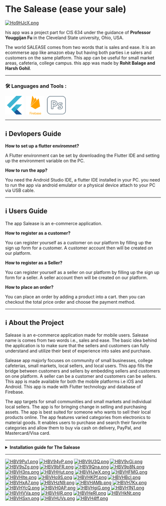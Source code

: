 # The Salease (ease your sale)
<a href="https://freeimage.host/"><img src="https://iili.io/Ho9HJcX.png" alt="Ho9HJcX.png" border="0"></a>


 his app was a project part for CIS 634 under the guidance of **Professor Youggijan Fu** in the Cleveland State university, Ohio, USA. 

The world SALEASE comes from two words that is sales and ease. It is an ecommerse app like amazon ebay but having both parties i.e salers and customers on the same platform. This app can be useful for small market areas, cafeteria, college campus.
this app was made by **Rohit Balage and Harsh Gohil**.

---

### :hammer_and_wrench: Languages and Tools :

<div>
 <img src="https://github.com/devicons/devicon/blob/master/icons/flutter/flutter-original.svg" title="Spring" alt="Spring" width="60" height="60"/>&nbsp;
  <img src="https://github.com/devicons/devicon/blob/master/icons/firebase/firebase-plain-wordmark.svg" title="Firebase" alt="Firebase" width="60" height="60"/>&nbsp;
  <img src="https://github.com/devicons/devicon/blob/master/icons/photoshop/photoshop-line.svg" title="Photoshop"  alt="Gatsby" width="60" height="60"/>&nbsp;
</div>


---


## ℹ️ Devlopers Guide


**How to set up a flutter enviromnet?**

A Flutter environment can be set by downloading the Flutter IDE and setting up the environment variable on the PC. 


**How to run the app?**

You need the Android Studio IDE, a flutter IDE installed in your PC. you need to run the app via android emulator or a physical device attach to your PC via USB cable.



---

## ℹ️ Users Guide

The app Salease is an e-commerce application. 

**How to register as a customer?**

You can register yourself as a customer on our platform by filling up the sign up form for a customer. A customer account then will be created on our platform. 

**How to register as a Seller?**

You can register yourself as a seller on our platform by filling up the sign up form for a seller. A seller account then will be created on our platform. 


**How to place an order?**

You can place an order by adding a product into a cart. then you can checkout the total price order and choose the payment method.



---

## ℹ️ About the Project

Salease is an e-commerce application made for mobile users. Salease name is comes from two words i.e., sales and ease. The basic idea behind the application is to make sure that the sellers and customers can fully understand and utilize their best of experience into sales and purchase. 

Salease app majorly focuses on community of small businesses, college cafeterias, small markets, local sellers, and local users. This app fills the bridge between customers and sellers by embedding sellers and customers on one platform. A seller can be a customer and customers can be sellers. This app is made available for both the mobile platforms i.e iOS and Android. This app is made with Flutter technology and database of Firebase. 

The app targets for small communities and small markets and individual local sellers. The app is for bringing change in selling and purchasing assets. The app is best suited for someone who wants to sell their local products online. The app features varied categories from electronics to material goods. It enables users to purchase and search their favorite categories and allow them to buy via cash on delivery, PayPal, and Mastercard/Visa card. 

---


<details>
  <summary><b>Installation guide for The Salease</b></summary>
  
  ### Step-by-step instructions for setting up salease
  
  1. Sign in to **Google Firebase** 
  2. Visit [this link](https://docs.flutter.dev/get-started/install) to download **Flutter SDK** 
  3. Visit [this link](https://developer.android.com/studio) to download **Android Studio.** 
  3. Pull Project from Github link
  4. Run in your emulator or phone


</details>

---
<a href="https://freeimage.host/"><img src="https://iili.io/HBV9Pu1.png" alt="HBV9Pu1.png" border="0"></a>
<a href="https://freeimage.host/"><img src="https://iili.io/HBV94yP.png" alt="HBV94yP.png" border="0"></a>
<a href="https://freeimage.host/"><img src="https://iili.io/HBV9U3Q.png" alt="HBV9U3Q.png" border="0"></a>
<a href="https://freeimage.host/"><img src="https://iili.io/HBV9vGj.png" alt="HBV9vGj.png" border="0"></a>
<a href="https://freeimage.host/"><img src="https://iili.io/HBV9sZg.png" alt="HBV9sZg.png" border="0"></a>
<a href="https://freeimage.host/"><img src="https://iili.io/HBV9bFR.png" alt="HBV9bFR.png" border="0"></a>
<a href="https://freeimage.host/"><img src="https://iili.io/HBV9Qna.png" alt="HBV9Qna.png" border="0"></a>
<a href="https://freeimage.host/"><img src="https://iili.io/HBV9p8N.png" alt="HBV9p8N.png" border="0"></a>
<a href="https://freeimage.host/"><img src="https://iili.io/HBVH3ns.png" alt="HBVH3ns.png" border="0"></a>
<a href="https://freeimage.host/"><img src="https://iili.io/HBVHHut.png" alt="HBVHHut.png" border="0"></a>
<a href="https://freeimage.host/"><img src="https://iili.io/HBVHJwX.png" alt="HBVHJwX.png" border="0"></a>
<a href="https://freeimage.host/"><img src="https://iili.io/HBVHFMG.png" alt="HBVHFMG.png" border="0"></a>
<a href="https://freeimage.host/"><img src="https://iili.io/HBVHIte.png" alt="HBVHIte.png" border="0"></a>
<a href="https://freeimage.host/"><img src="https://iili.io/HBVHo9S.png" alt="HBVHo9S.png" border="0"></a>
<a href="https://freeimage.host/"><img src="https://iili.io/HBVHKPf.png" alt="HBVHKPf.png" border="0"></a>
<a href="https://freeimage.host/"><img src="https://iili.io/HBVHBcl.png" alt="HBVHBcl.png" border="0"></a>
<a href="https://freeimage.host/"><img src="https://iili.io/HBVHxA7.png" alt="HBVHxA7.png" border="0"></a>
<a href="https://freeimage.host/"><img src="https://iili.io/HBVHzN9.png" alt="HBVHzN9.png" border="0"></a>
<a href="https://freeimage.host/"><img src="https://iili.io/HBVHAMb.png" alt="HBVHAMb.png" border="0"></a>
<a href="https://freeimage.host/"><img src="https://iili.io/HBVH7Kx.png" alt="HBVH7Kx.png" border="0"></a>
<a href="https://freeimage.host/"><img src="https://iili.io/HBVHYcQ.png" alt="HBVHYcQ.png" border="0"></a>
<a href="https://freeimage.host/"><img src="https://iili.io/HBVH0AP.png" alt="HBVH0AP.png" border="0"></a>
<a href="https://freeimage.host/"><img src="https://iili.io/HBVHgiG.png" alt="HBVHgiG.png" border="0"></a>
<a href="https://freeimage.host/"><img src="https://iili.io/HBVH1N1.png" alt="HBVH1N1.png" border="0"></a>
<a href="https://freeimage.host/"><img src="https://iili.io/HBVHVVa.png" alt="HBVHVVa.png" border="0"></a>
<a href="https://freeimage.host/"><img src="https://iili.io/HBVHjlR.png" alt="HBVHjlR.png" border="0"></a>
<a href="https://freeimage.host/"><img src="https://iili.io/HBVHeRI.png" alt="HBVHeRI.png" border="0"></a>
<a href="https://freeimage.host/"><img src="https://iili.io/HBVHkNt.png" alt="HBVHkNt.png" border="0"></a>
<a href="https://freeimage.host/"><img src="https://iili.io/HBVHSxn.png" alt="HBVHSxn.png" border="0"></a>
<a href="https://freeimage.host/"><img src="https://iili.io/HBVHUVs.png" alt="HBVHUVs.png" border="0"></a>
<a href="https://freeimage.host/"><img src="https://iili.io/HBVH4ff.png" alt="HBVH4ff.png" border="0"></a>
